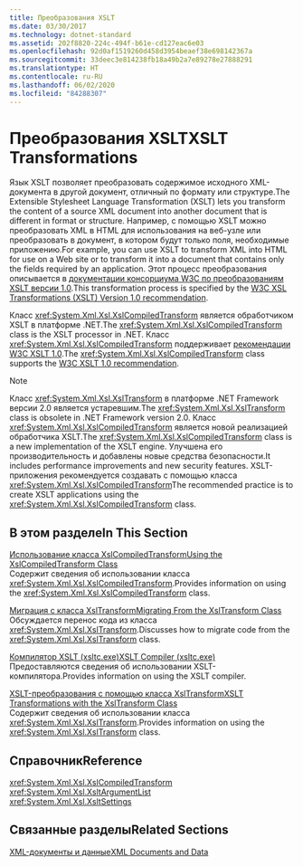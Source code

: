 ```yaml
---
title: Преобразования XSLT
ms.date: 03/30/2017
ms.technology: dotnet-standard
ms.assetid: 202f8820-224c-494f-b61e-cd127eac6e03
ms.openlocfilehash: 92d0af1519260d458d3954beaef38e698142367a
ms.sourcegitcommit: 33deec3e814238fb18a49b2a7e89278e27888291
ms.translationtype: HT
ms.contentlocale: ru-RU
ms.lasthandoff: 06/02/2020
ms.locfileid: "84288307"
---
```

# <a name="xslt-transformations"></a><span data-ttu-id="c87e1-102">Преобразования XSLT</span><span class="sxs-lookup"><span data-stu-id="c87e1-102">XSLT Transformations</span></span>
<span data-ttu-id="c87e1-103">Язык XSLT позволяет преобразовать содержимое исходного XML-документа в другой документ, отличный по формату или структуре.</span><span class="sxs-lookup"><span data-stu-id="c87e1-103">The Extensible Stylesheet Language Transformation (XSLT) lets you transform the content of a source XML document into another document that is different in format or structure.</span></span> <span data-ttu-id="c87e1-104">Например, с помощью XSLT можно преобразовать XML в HTML для использования на веб-узле или преобразовать в документ, в котором будут только поля, необходимые приложению.</span><span class="sxs-lookup"><span data-stu-id="c87e1-104">For example, you can use XSLT to transform XML into HTML for use on a Web site or to transform it into a document that contains only the fields required by an application.</span></span> <span data-ttu-id="c87e1-105">Этот процесс преобразования описывается в [документации консорциума W3C по преобразованиям XSLT версии 1.0](https://www.w3.org/TR/xslt-10/).</span><span class="sxs-lookup"><span data-stu-id="c87e1-105">This transformation process is specified by the [W3C XSL Transformations (XSLT) Version 1.0 recommendation](https://www.w3.org/TR/xslt-10/).</span></span>  
  
 <span data-ttu-id="c87e1-106">Класс <xref:System.Xml.Xsl.XslCompiledTransform> является обработчиком XSLT в платформе .NET.</span><span class="sxs-lookup"><span data-stu-id="c87e1-106">The <xref:System.Xml.Xsl.XslCompiledTransform> class is the XSLT processor in .NET.</span></span> <span data-ttu-id="c87e1-107">Класс <xref:System.Xml.Xsl.XslCompiledTransform> поддерживает [рекомендации W3C XSLT 1.0](https://www.w3.org/TR/xslt-10/).</span><span class="sxs-lookup"><span data-stu-id="c87e1-107">The <xref:System.Xml.Xsl.XslCompiledTransform> class supports the [W3C XSLT 1.0 recommendation](https://www.w3.org/TR/xslt-10/).</span></span>  
  
> [!NOTE]
> <span data-ttu-id="c87e1-108">Класс <xref:System.Xml.Xsl.XslTransform> в платформе .NET Framework версии 2.0 является устаревшим.</span><span class="sxs-lookup"><span data-stu-id="c87e1-108">The <xref:System.Xml.Xsl.XslTransform> class is obsolete in .NET Framework version 2.0.</span></span> <span data-ttu-id="c87e1-109">Класс <xref:System.Xml.Xsl.XslCompiledTransform> является новой реализацией обработчика XSLT.</span><span class="sxs-lookup"><span data-stu-id="c87e1-109">The <xref:System.Xml.Xsl.XslCompiledTransform> class is a new implementation of the XSLT engine.</span></span> <span data-ttu-id="c87e1-110">Улучшена его производительность и добавлены новые средства безопасности.</span><span class="sxs-lookup"><span data-stu-id="c87e1-110">It includes performance improvements and new security features.</span></span> <span data-ttu-id="c87e1-111">XSLT-приложения рекомендуется создавать с помощью класса <xref:System.Xml.Xsl.XslCompiledTransform></span><span class="sxs-lookup"><span data-stu-id="c87e1-111">The recommended practice is to create XSLT applications using the <xref:System.Xml.Xsl.XslCompiledTransform> class.</span></span>  
  
## <a name="in-this-section"></a><span data-ttu-id="c87e1-112">В этом разделе</span><span class="sxs-lookup"><span data-stu-id="c87e1-112">In This Section</span></span>  
 [<span data-ttu-id="c87e1-113">Использование класса XslCompiledTransform</span><span class="sxs-lookup"><span data-stu-id="c87e1-113">Using the XslCompiledTransform Class</span></span>](using-the-xslcompiledtransform-class.md)  
 <span data-ttu-id="c87e1-114">Содержит сведения об использовании класса <xref:System.Xml.Xsl.XslCompiledTransform>.</span><span class="sxs-lookup"><span data-stu-id="c87e1-114">Provides information on using the <xref:System.Xml.Xsl.XslCompiledTransform> class.</span></span>  
  
 [<span data-ttu-id="c87e1-115">Миграция с класса XslTransform</span><span class="sxs-lookup"><span data-stu-id="c87e1-115">Migrating From the XslTransform Class</span></span>](migrating-from-the-xsltransform-class.md)  
 <span data-ttu-id="c87e1-116">Обсуждается перенос кода из класса <xref:System.Xml.Xsl.XslTransform>.</span><span class="sxs-lookup"><span data-stu-id="c87e1-116">Discusses how to migrate code from the <xref:System.Xml.Xsl.XslTransform> class.</span></span>  
  
 [<span data-ttu-id="c87e1-117">Компилятор XSLT (xsltc.exe)</span><span class="sxs-lookup"><span data-stu-id="c87e1-117">XSLT Compiler (xsltc.exe)</span></span>](xslt-compiler-xsltc-exe.md)  
 <span data-ttu-id="c87e1-118">Предоставляются сведения об использовании XSLT-компилятора.</span><span class="sxs-lookup"><span data-stu-id="c87e1-118">Provides information on using the XSLT compiler.</span></span>  
  
 [<span data-ttu-id="c87e1-119">XSLT-преобразования с помощью класса XslTransform</span><span class="sxs-lookup"><span data-stu-id="c87e1-119">XSLT Transformations with the XslTransform Class</span></span>](xslt-transformations-with-the-xsltransform-class.md)  
 <span data-ttu-id="c87e1-120">Содержит сведения об использовании класса <xref:System.Xml.Xsl.XslTransform>.</span><span class="sxs-lookup"><span data-stu-id="c87e1-120">Provides information on using the <xref:System.Xml.Xsl.XslTransform> class.</span></span>  
  
## <a name="reference"></a><span data-ttu-id="c87e1-121">Справочник</span><span class="sxs-lookup"><span data-stu-id="c87e1-121">Reference</span></span>  
 <xref:System.Xml.Xsl.XslCompiledTransform>  
 <xref:System.Xml.Xsl.XsltArgumentList>  
 <xref:System.Xml.Xsl.XsltSettings>  
  
## <a name="related-sections"></a><span data-ttu-id="c87e1-122">Связанные разделы</span><span class="sxs-lookup"><span data-stu-id="c87e1-122">Related Sections</span></span>  
 [<span data-ttu-id="c87e1-123">XML-документы и данные</span><span class="sxs-lookup"><span data-stu-id="c87e1-123">XML Documents and Data</span></span>](index.md)
